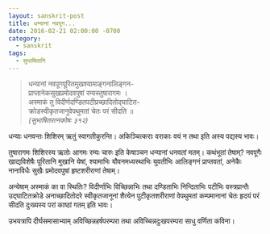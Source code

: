 ```yaml
---
layout: sanskrit-post
title: धन्यानां नवपूग...
date: 2016-02-21 02:00:00 -0700
category:
  - sanskrit
tags:
  - सुभाषितानि
---
```


> धन्यानां नवपूगपूरितमुखश्यामाङ्गनालिङ्गन-  
> प्राप्तानेकसुखप्रमोदवपुषां रम्यस्तुषारागमः ।  
> अस्माकं तु विदीर्णदण्डितपटीप्रच्छादितोद्घाटित-  
> क्रोडस्वीकृतजानुवेपथुमतां चेतः परं सीदति ॥  
><cite>(सुभाषितरत्नकोषः ३१२)</cite>

धन्याः धनवन्तः शिशिरम् ऋतुं स्वागतीकुरन्ति। अकिञ्चित्कराः वराकाः वयं न तथा इति अस्य पद्यस्य भावः।
<!--more-->

तुषारागमः शिशिरस्य ऋतोः आगमः रम्यः चारुः इति केषाञ्चन धन्यानां धनवतां मतम्। कथंभूतां तेषाम्?
नवपूगैः खाद्यविशेषैः पूरितानि मुखानि येषां, श्यामाभिः यौवनमध्यस्थाभिः युवतीभिः आलिङ्गनं प्राप्तवतां,
अनेकैः नानाविधैः सुखैः प्रमोदवपुषां हृष्टशरीराणां तेषाम्।

अन्येषाम् अस्माकं का वा स्थितिः? विदीर्णाभिः विच्छिन्नाभिः तथा दण्डिताभिः निन्दिताभिः पटीभिः वस्त्रप्रान्तैः
उद्घाटितक्रोडे अनाच्छादितोदरे स्वीकृतजानूनां शैत्येन पुटीकृतशरीराणां वेपथुमतां कम्पमानानां चेतः हृदयं परं
सीदति दुःख्यस्य परां काष्ठां गतम् इति भावः।

उभयत्रापि दीर्घसमासाभ्याम् अविच्छिन्नहर्षपरम्परा तथा अविच्चिन्नदुःखपरम्परा साधु वर्णिता कविना।  

